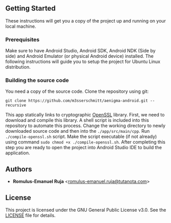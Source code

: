## Getting Started

These instructions will get you a copy of the project up and running on your local machine.

### Prerequisites

Make sure to have Android Studio, Android SDK, Android NDK (Side by side) and Android Emulator (or
physical Android device) installed. The following instructions will guide you to setup the project
for Ubuntu Linux distribution.

### Building the source code

You need a copy of the source code. Clone the repository using git:

`git clone https://github.com/m3sserschmitt/aenigma-android.git --recursive`

This app statically links to cryptographic [OpenSSL](https://www.openssl.org/) library. First, we
need to download and compile this library. A shell script is included into this repository to
automate this process. Change the working directory to newly downloaded source code and then into
the `./app/src/main/cpp`. Run `./compile-openssl.sh` script. Make the script executable (if not
already) using command `sudo chmod +x ./compile-openssl.sh`. After completing this step you are
ready to open the project into Android Studio IDE to build the application.

## Authors

* **Romulus-Emanuel Ruja** <<romulus-emanuel.ruja@tutanota.com>>

## License

This project is licensed under the GNU General Public License v3.0. See the [LICENSE](./LICENSE)
file for details.
